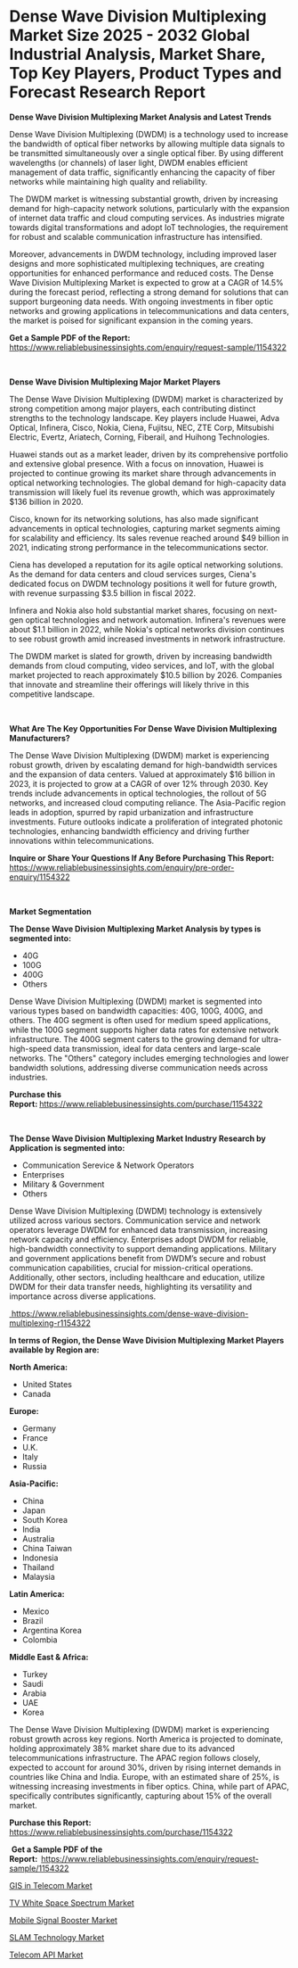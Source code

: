 <p><h1>Dense Wave Division Multiplexing Market Size 2025 - 2032 Global Industrial Analysis, Market Share, Top Key Players, Product Types and Forecast Research Report</h1></p><p><strong>Dense Wave Division Multiplexing Market Analysis and Latest Trends</strong></p>
<p><p>Dense Wave Division Multiplexing (DWDM) is a technology used to increase the bandwidth of optical fiber networks by allowing multiple data signals to be transmitted simultaneously over a single optical fiber. By using different wavelengths (or channels) of laser light, DWDM enables efficient management of data traffic, significantly enhancing the capacity of fiber networks while maintaining high quality and reliability.</p><p>The DWDM market is witnessing substantial growth, driven by increasing demand for high-capacity network solutions, particularly with the expansion of internet data traffic and cloud computing services. As industries migrate towards digital transformations and adopt IoT technologies, the requirement for robust and scalable communication infrastructure has intensified. </p><p>Moreover, advancements in DWDM technology, including improved laser designs and more sophisticated multiplexing techniques, are creating opportunities for enhanced performance and reduced costs. The Dense Wave Division Multiplexing Market is expected to grow at a CAGR of 14.5% during the forecast period, reflecting a strong demand for solutions that can support burgeoning data needs. With ongoing investments in fiber optic networks and growing applications in telecommunications and data centers, the market is poised for significant expansion in the coming years.</p></p>
<p><strong>Get a Sample PDF of the Report:&nbsp;</strong> <a href="https://www.reliablebusinessinsights.com/enquiry/request-sample/1154322?utm_campaign=39&utm_medium=2&utm_source=Github&utm_content=ia&utm_term=08042025&utm_id=dense-wave-division-multiplexing">https://www.reliablebusinessinsights.com/enquiry/request-sample/1154322</a></p>
<p>&nbsp;</p>
<p><strong>Dense Wave Division Multiplexing Major Market Players</strong></p>
<p><p>The Dense Wave Division Multiplexing (DWDM) market is characterized by strong competition among major players, each contributing distinct strengths to the technology landscape. Key players include Huawei, Adva Optical, Infinera, Cisco, Nokia, Ciena, Fujitsu, NEC, ZTE Corp, Mitsubishi Electric, Evertz, Ariatech, Corning, Fiberail, and Huihong Technologies.</p><p>Huawei stands out as a market leader, driven by its comprehensive portfolio and extensive global presence. With a focus on innovation, Huawei is projected to continue growing its market share through advancements in optical networking technologies. The global demand for high-capacity data transmission will likely fuel its revenue growth, which was approximately $136 billion in 2020.</p><p>Cisco, known for its networking solutions, has also made significant advancements in optical technologies, capturing market segments aiming for scalability and efficiency. Its sales revenue reached around $49 billion in 2021, indicating strong performance in the telecommunications sector.</p><p>Ciena has developed a reputation for its agile optical networking solutions. As the demand for data centers and cloud services surges, Ciena's dedicated focus on DWDM technology positions it well for future growth, with revenue surpassing $3.5 billion in fiscal 2022.</p><p>Infinera and Nokia also hold substantial market shares, focusing on next-gen optical technologies and network automation. Infinera's revenues were about $1.1 billion in 2022, while Nokia's optical networks division continues to see robust growth amid increased investments in network infrastructure.</p><p>The DWDM market is slated for growth, driven by increasing bandwidth demands from cloud computing, video services, and IoT, with the global market projected to reach approximately $10.5 billion by 2026. Companies that innovate and streamline their offerings will likely thrive in this competitive landscape.</p></p>
<p>&nbsp;</p>
<p><strong>What Are The Key Opportunities For Dense Wave Division Multiplexing Manufacturers?</strong></p>
<p><p>The Dense Wave Division Multiplexing (DWDM) market is experiencing robust growth, driven by escalating demand for high-bandwidth services and the expansion of data centers. Valued at approximately $16 billion in 2023, it is projected to grow at a CAGR of over 12% through 2030. Key trends include advancements in optical technologies, the rollout of 5G networks, and increased cloud computing reliance. The Asia-Pacific region leads in adoption, spurred by rapid urbanization and infrastructure investments. Future outlooks indicate a proliferation of integrated photonic technologies, enhancing bandwidth efficiency and driving further innovations within telecommunications.</p></p>
<p><strong>Inquire or Share Your Questions If Any Before Purchasing This Report:</strong> <a href="https://www.reliablebusinessinsights.com/enquiry/pre-order-enquiry/1154322?utm_campaign=39&utm_medium=2&utm_source=Github&utm_content=ia&utm_term=08042025&utm_id=dense-wave-division-multiplexing">https://www.reliablebusinessinsights.com/enquiry/pre-order-enquiry/1154322</a></p>
<p>&nbsp;</p>
<p><strong>Market Segmentation</strong></p>
<p><strong>The Dense Wave Division Multiplexing Market Analysis by types is segmented into:</strong></p>
<p><ul><li>40G</li><li>100G</li><li>400G</li><li>Others</li></ul></p>
<p><p>Dense Wave Division Multiplexing (DWDM) market is segmented into various types based on bandwidth capacities: 40G, 100G, 400G, and others. The 40G segment is often used for medium speed applications, while the 100G segment supports higher data rates for extensive network infrastructure. The 400G segment caters to the growing demand for ultra-high-speed data transmission, ideal for data centers and large-scale networks. The "Others" category includes emerging technologies and lower bandwidth solutions, addressing diverse communication needs across industries.</p></p>
<p><strong>Purchase this Report:&nbsp;</strong><a href="https://www.reliablebusinessinsights.com/purchase/1154322?utm_campaign=39&utm_medium=2&utm_source=Github&utm_content=ia&utm_term=08042025&utm_id=dense-wave-division-multiplexing">https://www.reliablebusinessinsights.com/purchase/1154322</a></p>
<p>&nbsp;</p>
<p><strong>The Dense Wave Division Multiplexing Market Industry Research by Application is segmented into:</strong></p>
<p><ul><li>Communication Serevice & Network Operators</li><li>Enterprises</li><li>Military & Government</li><li>Others</li></ul></p>
<p><p>Dense Wave Division Multiplexing (DWDM) technology is extensively utilized across various sectors. Communication service and network operators leverage DWDM for enhanced data transmission, increasing network capacity and efficiency. Enterprises adopt DWDM for reliable, high-bandwidth connectivity to support demanding applications. Military and government applications benefit from DWDM’s secure and robust communication capabilities, crucial for mission-critical operations. Additionally, other sectors, including healthcare and education, utilize DWDM for their data transfer needs, highlighting its versatility and importance across diverse applications.</p></p>
<p><a href="https://www.reliablebusinessinsights.com/dense-wave-division-multiplexing-r1154322?utm_campaign=39&utm_medium=2&utm_source=Github&utm_content=ia&utm_term=08042025&utm_id=dense-wave-division-multiplexing">&nbsp;https://www.reliablebusinessinsights.com/dense-wave-division-multiplexing-r1154322</a></p>
<p><strong>In terms of Region, the Dense Wave Division Multiplexing Market Players available by Region are:</strong></p>
<p>
    <p> <strong> North America: </strong>
        <ul>
            <li>United States</li>
            <li>Canada</li>
        </ul>
        </p> 
    <p> <strong> Europe: </strong>
        <ul>
            <li>Germany</li>
            <li>France</li>
            <li>U.K.</li>
            <li>Italy</li>
            <li>Russia</li>
        </ul>
        </p> 
    <p> <strong> Asia-Pacific: </strong>
        <ul>
            <li>China</li>
            <li>Japan</li>
            <li>South Korea</li>
            <li>India</li>
            <li>Australia</li>
            <li>China Taiwan</li>
            <li>Indonesia</li>
            <li>Thailand</li>
            <li>Malaysia</li>
        </ul>
        </p> 
    <p> <strong> Latin America: </strong>
        <ul>
            <li>Mexico</li>
            <li>Brazil</li>
            <li>Argentina Korea</li>
            <li>Colombia</li>
        </ul>
        </p> 
    <p> <strong> Middle East & Africa: </strong>
        <ul>
            <li>Turkey</li>
            <li>Saudi</li>
            <li>Arabia</li>
            <li>UAE</li>
            <li>Korea</li>
        </ul>
    </p>
    </p>
<p><p>The Dense Wave Division Multiplexing (DWDM) market is experiencing robust growth across key regions. North America is projected to dominate, holding approximately 38% market share due to its advanced telecommunications infrastructure. The APAC region follows closely, expected to account for around 30%, driven by rising internet demands in countries like China and India. Europe, with an estimated share of 25%, is witnessing increasing investments in fiber optics. China, while part of APAC, specifically contributes significantly, capturing about 15% of the overall market.</p></p>
<p><strong>Purchase this Report: </strong><a href="https://www.reliablebusinessinsights.com/purchase/1154322?utm_campaign=39&utm_medium=2&utm_source=Github&utm_content=ia&utm_term=08042025&utm_id=dense-wave-division-multiplexing">https://www.reliablebusinessinsights.com/purchase/1154322</a></p>
<p>&nbsp;<strong>Get a Sample PDF of the Report:&nbsp;&nbsp;</strong><a href="https://www.reliablebusinessinsights.com/enquiry/request-sample/1154322?utm_campaign=39&utm_medium=2&utm_source=Github&utm_content=ia&utm_term=08042025&utm_id=dense-wave-division-multiplexing">https://www.reliablebusinessinsights.com/enquiry/request-sample/1154322</a></p>
<p><strong></strong></p>
<p><p><a href="https://github.com/uldularido/Market-Research-Report-List-1/blob/main/gis-in-telecom-market.md?utm_campaign=39&utm_medium=2&utm_source=Github&utm_content=ia&utm_term=08042025&utm_id=dense-wave-division-multiplexing">GIS in Telecom Market</a></p><p><a href="https://github.com/panciujoslin3/Market-Research-Report-List-1/blob/main/tv-white-space-spectrum-market.md?utm_campaign=39&utm_medium=2&utm_source=Github&utm_content=ia&utm_term=08042025&utm_id=dense-wave-division-multiplexing">TV White Space Spectrum Market</a></p><p><a href="https://github.com/gummaarmel83/Market-Research-Report-List-1/blob/main/mobile-signal-booster-market.md?utm_campaign=39&utm_medium=2&utm_source=Github&utm_content=ia&utm_term=08042025&utm_id=dense-wave-division-multiplexing">Mobile Signal Booster Market</a></p><p><a href="https://github.com/widlerumland/Market-Research-Report-List-1/blob/main/slam-technology-market.md?utm_campaign=39&utm_medium=2&utm_source=Github&utm_content=ia&utm_term=08042025&utm_id=dense-wave-division-multiplexing">SLAM Technology Market</a></p><p><a href="https://github.com/akitamegge65/Market-Research-Report-List-1/blob/main/telecom-api-market.md?utm_campaign=39&utm_medium=2&utm_source=Github&utm_content=ia&utm_term=08042025&utm_id=dense-wave-division-multiplexing">Telecom API Market</a></p></p>